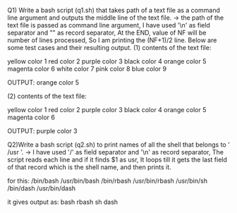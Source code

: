 Q1) Write a bash script (q1.sh) that takes path of a text file as a command line argument and
outputs the middle line of the text file.
-> the path of the text file is passed as command line argument,
I have used '\n' as field separator and "" as record separator,
At the END, value of NF will be number of lines processed,
So I am printing the (NF+1)/2 line.
Below are some test cases and their resulting output.
(1)
contents of the text file:

yellow color 1 
red color 2
purple color 3
black color 4
orange color 5
magenta color 6
white color 7
pink color 8
blue color 9 

OUTPUT:
orange color 5

(2)
contents of the text file:

yellow color 1 
red color 2
purple color 3
black color 4
orange color 5
magenta color 6

OUTPUT:
purple color 3

Q2)Write a bash script (q2.sh) to print names of all the shell that belongs to ‘ /usr ’.
-> I have used '/' as field separator and '\n' as record separator,
The script reads each line and if it finds $1 as usr,
It loops till it gets the last field of that record which is the shell name,
and then prints it.

for this:
/bin/bash
/usr/bin/bash
/bin/rbash
/usr/bin/rbash
/usr/bin/sh
/bin/dash
/usr/bin/dash

it gives output as:
bash
rbash
sh
dash



